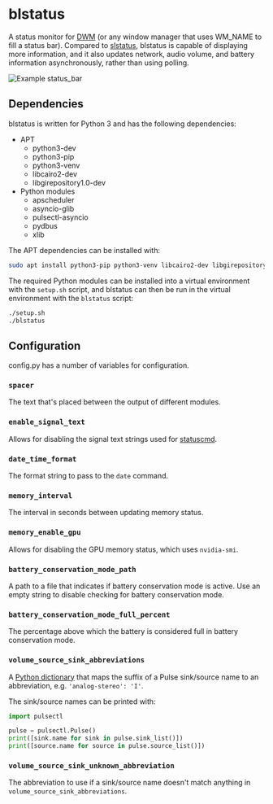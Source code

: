 # blstatus

A status monitor for [DWM](https://dwm.suckless.org/) (or any window manager that uses WM_NAME to fill a status bar).
Compared to [slstatus](https://tools.suckless.org/slstatus/), blstatus is capable of displaying more information, and it also updates network, audio volume, and battery information asynchronously, rather than using polling.

![Example status_bar](https://github.com/brenton-leighton/blstatus/assets/12228142/0365ec84-96be-4532-a193-5c8ddba88a34)

## Dependencies

blstatus is written for Python 3 and has the following dependencies:

- APT
  - python3-dev
  - python3-pip
  - python3-venv
  - libcairo2-dev
  - libgirepository1.0-dev
- Python modules
  - apscheduler
  - asyncio-glib
  - pulsectl-asyncio
  - pydbus
  - xlib

The APT dependencies can be installed with:

```bash
sudo apt install python3-pip python3-venv libcairo2-dev libgirepository1.0-dev
```

The required Python modules can be installed into a virtual environment with the `setup.sh` script, and blstatus can then be run in the virtual environment with the `blstatus` script:

```bash
./setup.sh
./blstatus
```

## Configuration

config.py has a number of variables for configuration.

### `spacer`

The text that's placed between the output of different modules.

### `enable_signal_text`

Allows for disabling the signal text strings used for [statuscmd](https://dwm.suckless.org/patches/statuscmd/).

### `date_time_format`

The format string to pass to the `date` command.

### `memory_interval`

The interval in seconds between updating memory status.

### `memory_enable_gpu`

Allows for disabling the GPU memory status, which uses `nvidia-smi`.

### `battery_conservation_mode_path`

A path to a file that indicates if battery conservation mode is active.
Use an empty string to disable checking for battery conservation mode.

### `battery_conservation_mode_full_percent`

The percentage above which the battery is considered full in battery conservation mode.

### `volume_source_sink_abbreviations`

A [Python dictionary](https://docs.python.org/3/tutorial/datastructures.html#dictionaries) that maps the suffix of a
Pulse sink/source name to an abbreviation, e.g. `'analog-stereo': 'I'`.

The sink/source names can be printed with:

```python
import pulsectl

pulse = pulsectl.Pulse()
print([sink.name for sink in pulse.sink_list()])
print([source.name for source in pulse.source_list()])
```

### `volume_source_sink_unknown_abbreviation`

The abbreviation to use if a sink/source name doesn't match anything in `volume_source_sink_abbreviations`.
